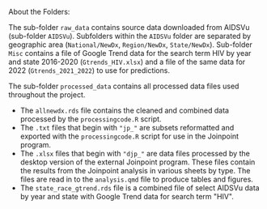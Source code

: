 About the Folders:

The sub-folder `raw_data` contains source data downloaded from AIDSVu (sub-folder `AIDSVu`). Subfolders within the `AIDSVu` folder are separated by geographic area (`National/NewDx`, `Region/NewDx`, `State/NewDx`). Sub-folder `Misc` contains a file of Google Trend data for the search term HIV by year and state 2016-2020 (`Gtrends_HIV.xlsx`) and a file of the same data for 2022 (`Gtrends_2021_2022`) to use for predictions.

The sub-folder `processed_data` contains all processed data files used throughout the project. 
- The `allnewdx.rds` file contains the cleaned and combined data processed by the `processingcode.R` script. 
- The `.txt` files that begin with `"jp_"` are subsets reformatted and exported with the `processingcode.R` script for use in the Joinpoint program. 
- The `.xlsx` files that begin with `"djp_"` are data files processed by the desktop version of the external Joinpoint program. These files contain the results from the Joinpoint analysis in various sheets by type. The files are read in to the `analysis.qmd` file to produce tables and figures. 
- The `state_race_gtrend.rds` file is a combined file of select AIDSVu data by year and state with Google Trend data for search term "HIV". 